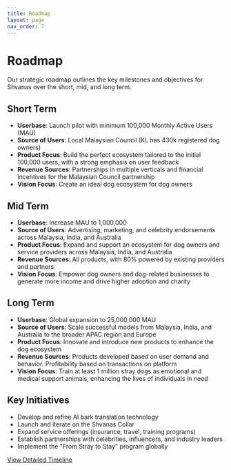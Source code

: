 ```yaml
---
title: Roadmap
layout: page
nav_order: 7
---
```


# Roadmap

Our strategic roadmap outlines the key milestones and objectives for Shvanas over the short, mid, and long term.

## Short Term

- **Userbase**: Launch pilot with minimum 100,000 Monthly Active Users (MAU)
- **Source of Users**: Local Malaysian Council (KL has 430k registered dog owners)
- **Product Focus**: Build the perfect ecosystem tailored to the initial 100,000 users, with a strong emphasis on user feedback
- **Revenue Sources**: Partnerships in multiple verticals and financial incentives for the Malaysian Council partnership
- **Vision Focus**: Create an ideal dog ecosystem for dog owners

## Mid Term

- **Userbase**: Increase MAU to 1,000,000
- **Source of Users**: Advertising, marketing, and celebrity endorsements across Malaysia, India, and Australia
- **Product Focus**: Expand and support an ecosystem for dog owners and service providers across Malaysia, India, and Australia
- **Revenue Sources**: All products, with 80% powered by existing providers and partners
- **Vision Focus**: Empower dog owners and dog-related businesses to generate more income and drive higher adoption and charity

## Long Term

- **Userbase**: Global expansion to 25,000,000 MAU
- **Source of Users**: Scale successful models from Malaysia, India, and Australia to the broader APAC region and Europe
- **Product Focus**: Innovate and introduce new products to enhance the dog ecosystem
- **Revenue Sources**: Products developed based on user demand and behavior. Profitability based on transactions on platform
- **Vision Focus**: Train at least 1 million stray dogs as emotional and medical support animals, enhancing the lives of individuals in need

## Key Initiatives

- Develop and refine AI bark translation technology
- Launch and iterate on the Shvanas Collar
- Expand service offerings (insurance, travel, training programs)
- Establish partnerships with celebrities, influencers, and industry leaders
- Implement the "From Stray to Stay" program globally

[View Detailed Timeline](timeline.html)
